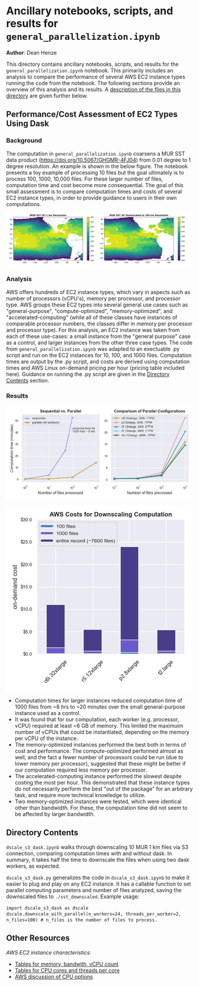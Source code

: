 # Ancillary notebooks, scripts, and results for `general_parallelization.ipynb`

**Author**: Dean Henze

This directory contains ancillary notebooks, scripts, and results for the `general_parallelization.ipynb` notebook. This primarily includes an analysis to compare the performance of several AWS EC2 instance types running the code from the notebook. The following sections provide an overview of this analysis and its results. A [description of the files in this directory](https://github.com/podaac/the-coding-club/blob/main/notebooks/dask_with_cloud/ancillary/generalized_parallelization/readme.md#directory-contents) are given further below.

## Performance/Cost Assessment of EC2 Types Using Dask

### Background

The computation in `general_parallelization.ipynb` coarsens a MUR SST data product (https://doi.org/10.5067/GHGMR-4FJ04) from 0.01 degree to 1 degree resolution. An example is shown in the below figure. The notebook presents a toy example of processing 10 files but the goal ultimately is to process 100, 1000, 10,000 files. For these larger number of files, computation time and cost become more consequential. The goal of this small assessment is to compare computation times and costs of several EC2 instance types, in order to provide guidance to users in their own computations. 

![example_figure](./example_downscaling.png)

### Analysis

AWS offers hundreds of EC2 instance types, which vary in aspects such as number of processors (vCPU's), memory per processor, and processor type. AWS groups these EC2 types into several general use cases such as "general-purpose", "compute-optimized", "memory-optimized", and "accelerated-computing" (while all of these classes have instances of comparable processor numbers, the classes differ in memory per processor and processor type). For this analysis, an EC2 instance was taken from each of these use-cases: a small instance from the "general purpose" case as a control, and larger instances from the other three case types. The code from `general_parallelization.ipynb` was adapted to an exectuable .py script and run on the EC2 instances for 10, 100, and 1000 files. Computation times are output by the .py script, and costs are derived using computation times and AWS Linux on-demand pricing per hour (pricing table included here). Guidance on running the .py script are given in the [Directory Contents](https://github.com/podaac/the-coding-club/blob/main/notebooks/dask_with_cloud/ancillary/generalized_parallelization/readme.md#directory-contents) section.   

### Results

![results_figure1](./downscale_computation_times.jpg)

![results_figure2](./aws-costs_downscale-comp.jpg)

* Computation times for larger instances reduced computation time of 1000 files from ~8 hrs to ~20 minutes over the small general-purpose instance used as a control.
* It was found that for our computation, each worker (e.g. processor, vCPU) required at least ~6 GB of memory. This limited the maximuim number of vCPUs that could be instantiated, depending on the memory per vCPU of the instance.
* The memory-optimized instances performed the best both in terms of cost and performance. The compute-optimized performed almost as well, and the fact a fewer number of processors could be run (due to lower memory per processor), suggested that these might be better if our computation required less memory per processor.
* The accelerated-computing instance performed the slowest despite costing the most per hour. This demonstrated that these instance types do not necessarily perform the best "out of the package" for an arbitrary task, and require more technical knowledge to utilize.
* Two memory-optimized instances were tested, which were identical other than bandwidth. For these, the computation time did not seem to be affected by larger bandwidth. 

## Directory Contents

`dscale_s3_dask.ipynb` walks through downscaling 10 MUR 1 km files via S3 connection, comparing computation times with and without dask. In summary, it takes half the time to downscale the files when using two dask workers, as expected.

`dscale_s3_dask.py` generalizes the code in `dscale_s3_dask.ipynb` to make it easier to plug and play on any EC2 instance. It has a callable function to set parallel computing parameters and number of files analyzed, saving the downscaled files to `./sst_downscaled`. Example usage:
```
import dscale_s3_dask as dscale
dscale.downscale_with_parallel(n_workers=24, threads_per_worker=2, n_files=100) # n_files is the number of files to process.
```

## Other Resources

*AWS EC2 instance characteristics:*
* [Tables for memory, bandwith, vCPU count](https://aws.amazon.com/ec2/instance-types/)
* [Tables for CPU cores and threads per core](https://docs.aws.amazon.com/AWSEC2/latest/UserGuide/cpu-options-supported-instances-values.html)
* [AWS discussion of CPU options](https://docs.aws.amazon.com/AWSEC2/latest/UserGuide/instance-optimize-cpu.html)

